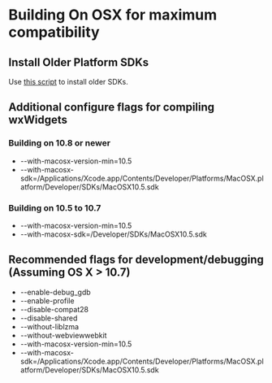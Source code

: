 # Building On OSX for maximum compatibility

## Install Older Platform SDKs
Use [this script](http://devernay.free.fr/hacks/xcodelegacy/) to install older SDKs.

## Additional configure flags for compiling wxWidgets
### Building on 10.8 or newer
* --with-macosx-version-min=10.5 
* --with-macosx-sdk=/Applications/Xcode.app/Contents/Developer/Platforms/MacOSX.platform/Developer/SDKs/MacOSX10.5.sdk

### Building on 10.5 to 10.7
* --with-macosx-version-min=10.5
* --with-macosx-sdk=/Developer/SDKs/MacOSX10.5.sdk


## Recommended flags for development/debugging (Assuming OS X > 10.7)
* --enable-debug_gdb
* --enable-profile
* --disable-compat28
* --disable-shared
* --without-liblzma
* --without-webviewwebkit
* --with-macosx-version-min=10.5
* --with-macosx-sdk=/Applications/Xcode.app/Contents/Developer/Platforms/MacOSX.platform/Developer/SDKs/MacOSX10.5.sdk

